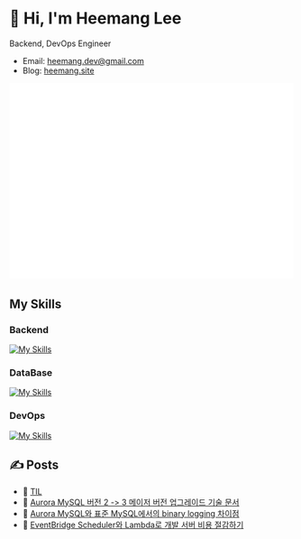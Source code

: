 # 👋 Hi, I'm Heemang Lee
Backend, DevOps Engineer

- Email: heemang.dev@gmail.com
- Blog: [heemang.site](https://heemang.site)

![](/github-metrics.svg)

## My Skills
### Backend
<a href="https://skillicons.dev">
  <img src="https://skillicons.dev/icons?i=java,kotlin,python,spring,fastapi" alt="My Skills">
</a>

### DataBase
<a href="https://skillicons.dev">
  <img src="https://skillicons.dev/icons?i=mysql,mongodb,redis" alt="My Skills">
</a>

### DevOps
<a href="https://skillicons.dev">
  <img src="https://skillicons.dev/icons?i=aws,githubactions,ts,docker" alt="My Skills">
</a>

## ✍️ Posts
- 📌 [TIL](https://github.com/heemanglee/TIL/discussions)
- 🔗 [Aurora MySQL 버전 2 -> 3 메이저 버전 업그레이드 기술 문서](https://heemang.site/posts/Aurora_MySQL_%EB%A9%94%EC%9D%B4%EC%A0%80_%EB%B2%84%EC%A0%84_%EC%97%85%EA%B7%B8%EB%A0%88%EC%9D%B4%EB%93%9C/)
- 🔗 [Aurora MySQL와 표준 MySQL에서의 binary logging 차이점](https://server-technology.tistory.com/553)
- 🔗 [EventBridge Scheduler와 Lambda로 개발 서버 비용 절감하기](https://server-technology.tistory.com/551)
